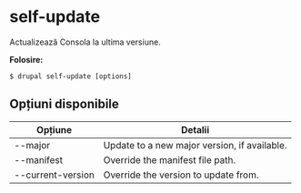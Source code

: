 # self-update
Actualizează Consola la ultima versiune.

**Folosire:**
```
$ drupal self-update [options]
```

## Opțiuni disponibile
Opțiune | Detalii
-------|-------------
--major | Update to a new major version, if available.
--manifest | Override the manifest file path.
--current-version | Override the version to update from.
